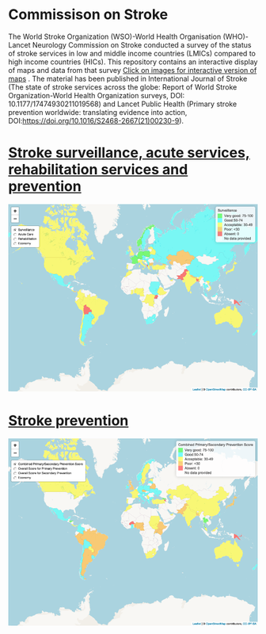 # Commissison on Stroke

The World Stroke Organization (WSO)-World Health Organisation (WHO)-Lancet Neurology Commission on Stroke conducted a survey of the status of stroke services in low and middle income countries (LMICs) compared to  high income countries (HICs). This repository contains an interactive display of maps and data from that survey [Click on images for interactive version of maps](https://gntem2.github.io/CommissionOnStroke/) . The material has been published in International Journal of Stroke (The state of stroke services across the globe: Report of World Stroke Organization-World Health Organization surveys, DOI: 10.1177/17474930211019568) and Lancet Public Health (Primary stroke prevention worldwide: translating evidence into action, DOI:https://doi.org/10.1016/S2468-2667(21)00230-9).   



# [Stroke surveillance, acute services, rehabilitation services and prevention](./worldstrokemap1.html)

[![Surveillance, acute services, etc](./wsm1.png)](./worldstrokemap1.html)

# [Stroke prevention](./worldstrokemap2.html)

[![Prevention strategies](./wsm2.png)](./worldstrokemap2.html)
